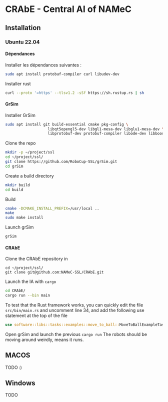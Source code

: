 # CRAbE - Central AI of NAMeC

## Installation

### Ubuntu 22.04

#### Dépendances

Installer les dépendances suivantes :
```bash
sudo apt install protobuf-compiler curl libudev-dev
```

Installer rust
```bash
curl --proto '=https' --tlsv1.2 -sSf https://sh.rustup.rs | sh
```

#### GrSim

Installer GrSim
```bash
sudo apt install git build-essential cmake pkg-config \
                   libqt5opengl5-dev libgl1-mesa-dev libglu1-mesa-dev \
                   libprotobuf-dev protobuf-compiler libode-dev libboost-dev
```

Clone the repo
```bash
mkdir -p ~/project/ssl
cd ~/project/ssl/
git clone https://github.com/RoboCup-SSL/grSim.git
cd grSim
```

Create a build directory
```bash
mkdir build
cd build
```

Build
```bash
cmake -DCMAKE_INSTALL_PREFIX=/usr/local ..
make
sudo make install
```

Launch grSim
```bash
grSim
```

#### CRAbE

Clone the CRAbE repository in 
```
cd ~/project/ssl/
git clone git@github.com:NAMeC-SSL/CRAbE.git
```

Launch the IA with `cargo`
```bash
cd CRAbE/
cargo run --bin main
```

To test that the Rust framework works, you can quickly edit the file `src/bin/main.rs` and uncomment line 34,
and add the following use statement at the top of the file

```rust
use software::libs::tasks::examples::move_to_ball::MoveToBallExampleTask;
```
Open grSim and launch the previous `cargo run`
The robots should be moving around weirdly, means it runs.
## MACOS

TODO :)

## Windows

TODO
